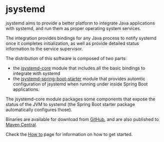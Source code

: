 # jsystemd

jsystemd aims to provide a better platform to integrate Java applications with systemd, and run them as proper operating system services.

The integration provides bindings for any Java process to notify systemd once it completes initialization, as well
as provide detailed status information to the service supervisor.

The distribution of this software is composed of two parts:

* the [jsystemd-core](jsystemd-core/index.html) module that includes all the basic bindings to integrate with systemd
* the [jsystemd-spring-boot-starter](jsystemd-spring-boot-starter/index.html) module that provides automtic configuration of jsystemd when running under
inside Spring Boot applications.

The jsystemd-core module packages some components that expose the status of the JVM to systemd (the Spring Boot starter package automatically configures those).

Binaries are available for download from [GitHub](https://github.com/jpmsilva/jsystemd/releases),
and are also published to [Maven Central](https://search.maven.org/#search%7Cga%7C1%7Cg%3A%22com.github.jpmsilva.jsystemd%22).

Check the [How to](howto.html) page for information on how to get started.
